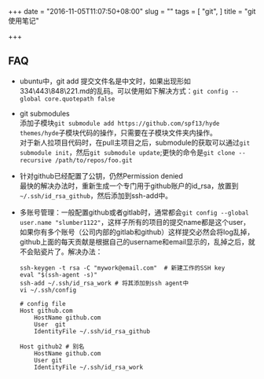 +++
date = "2016-11-05T11:07:50+08:00"
slug = ""
tags = [
  "git",
]
title = "git使用笔记"

+++

## FAQ

- ubuntu中，git add 提交文件名是中文时，如果出现形如334\443\848\221.md的乱码。可以使用如下解决方式：`git config --global core.quotepath false`
- git submodules     
添加子模块`git submodule add https://github.com/spf13/hyde themes/hyde`子模块代码的操作，只需要在子模块文件夹内操作。  
对于新人拉项目代码时，在pull主项目之后，submodule的获取可以通过`git submodule init`，然后`git submodule update`;更快的命令是`git clone --recursive /path/to/repos/foo.git`
- 针对github已经配置了公钥，仍然Permission denied     
   最快的解决办法时，重新生成一个专门用于github账户的id_rsa，放置到`~/.ssh/id_rsa_github`，然后添加到ssh-add中。
- 多账号管理：一般配置github或者gitlab时，通常都会`git config --global user.name "slumber1122"`，这样子所有的项目的提交name都是这个user，如果你有多个账号（公司内部的gitlab和github）这样提交必然会将log乱掉，github上面的每天贡献是根据自己的username和email显示的，乱掉之后，就不会贴瓷片了。解决办法：

    ```
    ssh-keygen -t rsa -C "mywork@email.com"  # 新建工作的SSH key
    eval "$(ssh-agent -s)"
    ssh-add ~/.ssh/id_rsa_work # 将其添加到ssh agent中
    vi ~/.ssh/config

    # config file
    Host github.com
        HostName github.com
        User  git
        IdentityFile ~/.ssh/id_rsa_github

    Host github2 # 别名
        HostName github.com
        User git
        IdentityFile ~/.ssh/id_rsa_work
    ```
